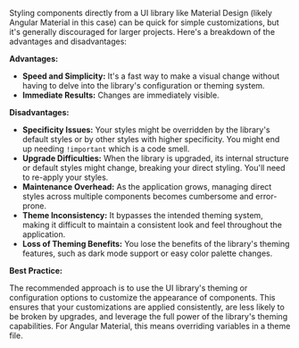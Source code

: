 Styling components directly from a UI library like Material Design (likely Angular Material in this case) can be quick for simple customizations, but it's generally discouraged for larger projects. Here's a breakdown of the advantages and disadvantages:

**Advantages:**

*   **Speed and Simplicity:** It's a fast way to make a visual change without having to delve into the library's configuration or theming system.
*   **Immediate Results:** Changes are immediately visible.

**Disadvantages:**

*   **Specificity Issues:** Your styles might be overridden by the library's default styles or by other styles with higher specificity.  You might end up needing `!important` which is a code smell.
*   **Upgrade Difficulties:** When the library is upgraded, its internal structure or default styles might change, breaking your direct styling.  You'll need to re-apply your styles.
*   **Maintenance Overhead:**  As the application grows, managing direct styles across multiple components becomes cumbersome and error-prone.
*   **Theme Inconsistency:** It bypasses the intended theming system, making it difficult to maintain a consistent look and feel throughout the application.
*   **Loss of Theming Benefits:**  You lose the benefits of the library's theming features, such as dark mode support or easy color palette changes.

**Best Practice:**

The recommended approach is to use the UI library's theming or configuration options to customize the appearance of components. This ensures that your customizations are applied consistently, are less likely to be broken by upgrades, and leverage the full power of the library's theming capabilities.  For Angular Material, this means overriding variables in a theme file.